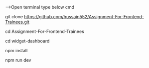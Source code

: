 

-->Open terminal type below cmd

git clone https://github.com/hussain552/Assignment-For-Frontend-Trainees.git

cd Assignment-For-Frontend-Trainees

cd widget-dashboard

npm install

npm run dev

 
